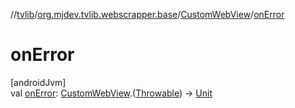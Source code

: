 //[tvlib](../../../index.md)/[org.mjdev.tvlib.webscrapper.base](../index.md)/[CustomWebView](index.md)/[onError](on-error.md)

# onError

[androidJvm]\
val [onError](on-error.md): [CustomWebView](index.md).([Throwable](https://kotlinlang.org/api/latest/jvm/stdlib/kotlin/-throwable/index.html)) -&gt; [Unit](https://kotlinlang.org/api/latest/jvm/stdlib/kotlin/-unit/index.html)
